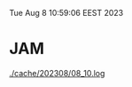 Tue Aug  8 10:59:06 EEST 2023
# JAM
<a href='./cache/202308/08_10.log'>./cache/202308/08_10.log</a>

